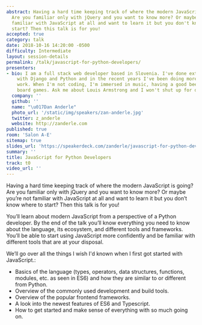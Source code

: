 ```yaml
---
abstract: Having a hard time keeping track of where the modern JavaScript is going?
  Are you familiar only with jQuery and you want to know more? Or maybe you're not
  familiar with JavaScript at all and want to learn it but you don't know where to
  start? Then this talk is for you!
accepted: true
category: talk
date: 2018-10-16 14:20:00 -0500
difficulty: Intermediate
layout: session-details
permalink: /talk/javascript-for-python-developers/
presenters:
- bio: I am a full stack web developer based in Slovenia. I've done extensive work
    with Django and Python and in the recent years I've been doing more and more frontend
    work. When I'm not coding, I'm immersed in music, having a good beer or playing
    board games. Ask me about Louis Armstrong and I won't shut up for days.
  company: ''
  github: ''
  name: "\u017Dan Anderle"
  photo_url: '/static/img/speakers/zan-anderle.jpg'
  twitter: z_anderle
  website: http://zanderle.com
published: true
room: 'Salon A-E'
sitemap: true
slides_url: 'https://speakerdeck.com/zanderle/javascript-for-python-developers'
summary: ''
title: JavaScript for Python Developers
track: t0
video_url: ''
---
```


Having a hard time keeping track of where the modern JavaScript is going? Are you familiar only with jQuery and you want to know more? Or maybe you’re not familiar with JavaScript at all and want to learn it but you don’t know where to start? Then this talk is for you!

You’ll learn about modern JavaScript from a perspective of a Python developer. By the end of the talk you’ll know everything you need to know about the language, its ecosystem, and different tools and frameworks. You’ll be able to start using JavaScript more confidently and be familiar with different tools that are at your disposal.

We’ll go over all the things I wish I'd known when I first got started with JavaScript.:

- Basics of the language (types, operators, data structures, functions, modules, etc. as seen in ES6) and how they are similar to or different from Python.
- Overview of the commonly used development and build tools.
- Overview of the popular frontend frameworks.
- A look into the newest features of ES6 and Typescript.
- How to get started and make sense of everything with so much going on.
